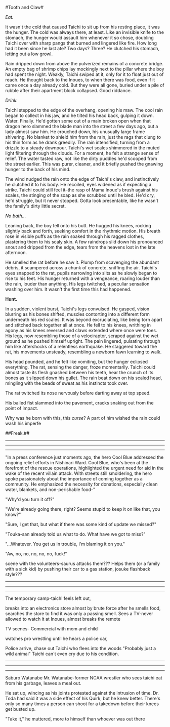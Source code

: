#Tooth and Claw#


*Eat.*

It wasn't the cold that caused Taichi to sit up from his resting place, it was the hunger. The cold was always there, at least. Like an invisible knife to the stomach, the hunger would assault him whenever it so chose, doubling Taichi over with sharp pangs that burned and lingered like fire. How long had it been since he last ate? Two days? Three? He clutched his stomach, letting out a low growl.

Rain dripped down from above the pulverized remains of a concrete bridge. An empty bag of shrimp chips lay mockingly next to the pillar where the boy had spent the night. Weakly, Taichi swiped at it, only for it to float just out of reach. He thought back to the Inoues, to when there was food, even if it came once a day already cold. But they were all gone, buried under a pile of rubble after their apartment block collapsed. Good riddance.

*Drink.*

Taichi stepped to the edge of the overhang, opening his maw. The cool rain began to collect in his jaw, and he tilted his head back, gulping it down. Water. Finally. He'd gotten some out of a main broken open when that dragon hero slammed the blade man into the street a few days ago, but a lady almost saw him. He crouched down, his unusually large frame shivering. No blanket to shield him from the rain, just the rags that clung to his thin form as he drank greedily. The rain intensified, turning from a drizzle to a steady downpour. Taichi's wet scales shimmered in the muted light filtering through the clouds. For a moment, he felt a strange sense of relief. The water tasted raw, not like the dirty puddles he'd scooped from the street earlier. This was purer, cleaner, and it briefly pushed the gnawing hunger to the back of his mind.

The wind nudged the rain onto the edge of Taichi's claw, and instinctively he clutched it to his body. He recoiled, eyes widened as if expecting a strike. Taichi could still feel it–the rasp of Mama Inoue's brush against his scales, the stinging of the soap as she scrubbed until he bled. He'd cry, he'd struggle, but it never stopped. Gotta look presentable, like he wasn't the family's dirty little secret.

*No bath...*

Leaning back, the boy fell onto his butt. He hugged his knees, rocking slightly back and forth, seeking comfort in the rhythmic motion. His breath rose in visible puffs as the rain soaked through his ragged clothes, plastering them to his scaly skin. A few raindrops slid down his pronounced snout and dripped from the edge, tears from the heavens lost in the late afternoon.

He smelled the rat before he saw it. Plump from scavenging the abundant debris, it scampered across a chunk of concrete, sniffing the air. Taichi's eyes snapped to the rat, pupils narrowing into slits as he slowly began to rise to his feet. His hunger returned with a vengeance, roaring louder than the rain, louder than anything. His legs twitched, a peculiar sensation washing over him. It wasn't the first time this had happened.

**Hunt.**

In a sudden, violent burst, Taichi's legs convulsed. He gasped, vision blurring as his bones shifted, muscles contorting into a different form underneath his red scales. It was beyond excruciating, like being torn apart and stitched back together all at once. He fell to his knees, writhing in agony as his knees reversed and claws extended where once were toes. His legs, now resembling those of a velociraptor, scraped against the wet ground as he pushed himself upright. The pain lingered, pulsating through him like aftershocks of a relentless earthquake. He staggered toward the rat, his movements unsteady, resembling a newborn fawn learning to walk.

His head pounded, and he felt like vomiting, but the hunger eclipsed everything. The rat, sensing the danger, froze momentarily. Taichi could almost taste its flesh gnashed between his teeth, hear the crunch of its bones as it slipped down his gullet. The rain beat down on his scaled head, mingling with the beads of sweat as his instincts took over. 

The rat twitched its nose nervously before darting away at top speed.

His balled fist slammed into the pavement, cracks snaking out from the point of impact. 

Why was he born with this, this *curse*? A part of him wished the rain could wash his imperfe 


##Freak.##

***
***
***
"In a press conference just moments ago, the hero Cool Blue addressed the ongoing relief efforts in Nishinari Ward. Cool Blue, who's been at the forefront of the rescue operations, highlighted the urgent need for aid in the wake of the recent villain attack. With streets still smoldering, the hero spoke passionately about the importance of coming together as a community. He emphasized the necessity for donations, especially clean water, blankets, and non-perishable food-"

"Why'd you turn it off?"

"We're already going there, right? Seems stupid to keep it on like that, you know?"

"Sure, I get that, but what if there was some kind of update we missed?"

"Touka-san already told us what to do. What have we got to miss?"

"...Whatever. You get us in trouble, I'm blaming it on you."


"Aw, no, no, no, no, no, fuck!" 



scene with the volunteers-saurus attacks them??? Helps them (or a family with a sick kid) by pushing their car to a gas station, josuke flashback style???
***
***
***

The temporary camp-taichi feels left out, 


breaks into an electronics store almost by brute force after he smells food, searches the store to find it was only a passing smell. Sees a TV-never allowed to watch it at Inoues, almost breaks the remote

TV scenes-
Commercial with mom and child

watches pro wrestling until he hears a police car, 

Police arrive, chase out Taichi who flees into the woods 
"Probably just a wild animal"
Taichi can't even cry due to his condition.
***
***
***
Saburo Watanabe
Mr. Watanabe-former NCAA wrestler who sees taichi eat from his garbage, leaves a meal out.

He sat up, wincing as his joints protested against the intrusion of time. Dr. Toda had said it was a side effect of his Quirk, but he knew better. There's only so many times a person can shoot for a takedown before their knees get busted up.

"Take it," he muttered, more to himself than whoever was out there